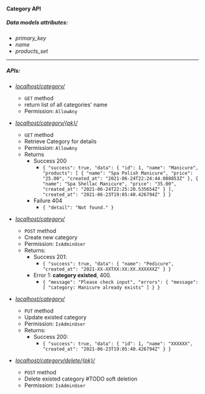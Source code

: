 #### Category API

##### Data models attributes:
- *primary_key*
- *name*
- *products_set*

---
##### APIs:
- *<ins> localhost/category/ </ins>*
    - `GET` method  
    - return list of all categories' name
    - Permission: `AllowAny`
  
    
- *<ins> localhost/category/{pk}/ </ins>*
    - `GET` method
    - Retrieve Category for details
    - Permission: `AllowAny`
    - Returns
        - Success 200 
            - ``{
                "success": true,
                "data": {
                    "id": 1,
                    "name": "Manicure",
                    "products": [
                        {
                            "name": "Spa Polish Manicure",
                            "price": "25.00",
                            "created_at": "2021-06-24T22:24:44.088853Z"
                        },
                        {
                            "name": "Spa Shellac Manicure",
                            "price": "35.00",
                            "created_at": "2021-06-24T22:25:20.535654Z"
                        }
                    ],
                    "created_at": "2021-06-23T19:05:40.426794Z"
                }
            }``
        - Failure 404
            - ``{
                    "detail": "Not found."
                }``


-  *<ins> localhost/category/ </ins>*
    -  `POST` method
    - Create new category
    - Permission: `IsAdminUser`
    - Returns:
        - Success 201:
            - ``{
                    "success": true,
                    "data": {
                        "name": "Pedicure",
                        "created_at": "2021-XX-XXTXX:XX:XX.XXXXXXZ"
                    }
                }``
        - Error 1: **category existed**, 400.
            - ``{
                "message": "Please check input",
                "errors": {
                    "message": [
                        "category: Manicure already exists"
                    ]
                }
            }``
    
    
-  *<ins> localhost/category/ </ins>*
    - `PUT` method
    - Update existed category
    - Permission: `IsAdminUser`
    - Returns:
        - Success 200:
            - ``{
                    "success": true,
                    "data": {
                        "id": 1,
                        "name": "XXXXXX",
                        "created_at": "2021-06-23T19:05:40.426794Z"
                    }
                }``
    
    
- *<ins> localhost/category/delete/{pk}/ </ins>*
    - `POST` method
    - Delete existed category #TODO soft deletion
    - Permission: `IsAdminUser`
    
    